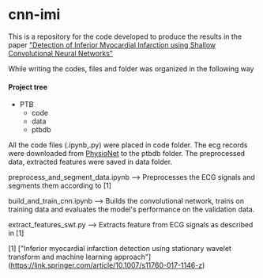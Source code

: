 # cnn-imi
This is a repository for the code developed to produce the results in the paper ["Detection of Inferior Myocardial Infarction using Shallow Convolutional Neural Networks"](https://arxiv.org/abs/1710.01115v2)

While writing the codes, files and folder was organized in the following way
     
#### Project tree
 * PTB
   * code
   * data
   * ptbdb
        
All the code files (.ipynb,.py) were placed in code folder. The ecg records were downloaded from [PhysioNet](https://www.physionet.org/physiobank/database/ptbdb/) to the ptbdb folder. The preprocessed data, extracted features were saved in data folder.

preprocess_and_segment_data.ipynb --> Preprocesses the ECG signals and segments them according to [1]

build_and_train_cnn.ipynb --> Builds the convolutional network, trains on training data and evaluates the model's performance on the validation data.

extract_features_swt.py --> Extracts feature from ECG signals as described in [1]

[1] ["Inferior myocardial infarction detection using stationary wavelet transform and machine learning approach"] (https://link.springer.com/article/10.1007/s11760-017-1146-z)
